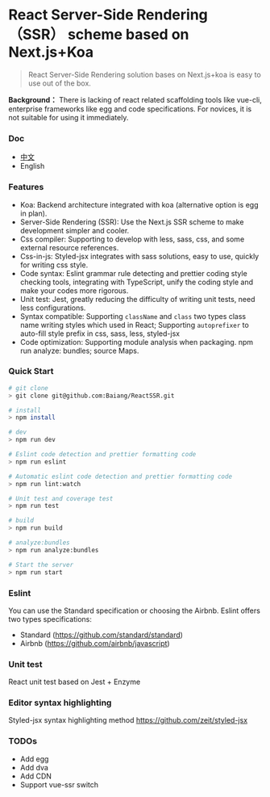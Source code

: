# React Server-Side Rendering（SSR） scheme based on Next.js+Koa
> React Server-Side Rendering solution bases on Next.js+koa is easy to use out of the box.

**Background：** There is lacking of react related scaffolding tools like vue-cli, enterprise frameworks like egg and code specifications. For novices, it is not suitable for using it immediately.

### Doc
- [中文](https://github.com/Baiang/ReactSSR/blob/master/en.md)
- English

### Features
- Koa: Backend architecture integrated with koa (alternative option is egg in plan).
- Server-Side Rendering (SSR): Use the Next.js SSR scheme to make development simpler and cooler.
- Css compiler: Supporting to develop with less, sass, css, and some external resource references.
- Css-in-js: Styled-jsx integrates with sass solutions, easy to use, quickly for writing css style.
- Code syntax: Eslint grammar rule detecting and prettier coding style checking tools, integrating with TypeScript, unify the coding style and make your codes more rigorous.
- Unit test: Jest, greatly reducing the difficulty of writing unit tests, need less configurations.
- Syntax compatible: Supporting `className` and `class` two types class name writing styles which used in React; Supporting `autoprefixer` to auto-fill style prefix in css, sass, less, styled-jsx 
- Code optimization: Supporting module analysis when packaging. npm run analyze: bundles; source Maps.

### Quick Start

```bash
# git clone
> git clone git@github.com:Baiang/ReactSSR.git

# install
> npm install

# dev
> npm run dev

# Eslint code detection and prettier formatting code
> npm run eslint

# Automatic eslint code detection and prettier formatting code
> npm run lint:watch

# Unit test and coverage test
> npm run test

# build
> npm run build

# analyze:bundles
> npm run analyze:bundles

# Start the server
> npm run start
```


### Eslint
You can use the Standard specification or choosing the Airbnb. Eslint offers two types specifications:
- Standard (https://github.com/standard/standard)
- Airbnb (https://github.com/airbnb/javascript)

### Unit test
React unit test based on Jest + Enzyme

### Editor syntax highlighting
Styled-jsx syntax highlighting method https://github.com/zeit/styled-jsx

### TODOs
- Add egg
- Add dva
- Add CDN
- Support vue-ssr switch

